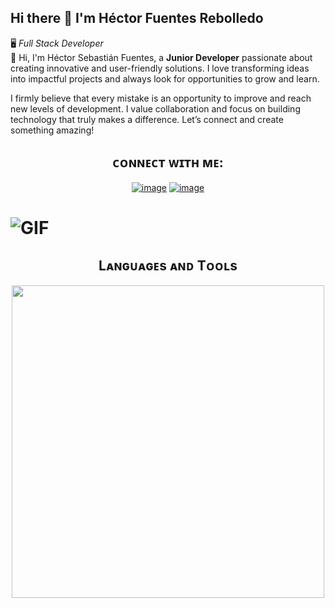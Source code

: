 ## Hi there 👋 I'm Héctor Fuentes Rebolledo
🖥️ *Full Stack Developer* <br>
👋 Hi, I'm Héctor Sebastián Fuentes, a **Junior Developer** passionate about creating innovative and user-friendly solutions. I love transforming ideas into impactful projects and always look for opportunities to grow and learn.  

I firmly believe that every mistake is an opportunity to improve and reach new levels of development. I value collaboration and focus on building technology that truly makes a difference. Let’s connect and create something amazing!  


<!--Contacto--> 
<h2 align="center">ᴄᴏɴɴᴇᴄᴛ ᴡɪᴛʜ ᴍᴇ:</h2>
<div align="center">

[![image](https://img.shields.io/badge/LinkedIn-0077B5?style=for-the-badge&logo=linkedin&logoColor=white)](https://www.linkedin.com/in/fuentesrebolledo/)
[![image](https://img.shields.io/badge/Gmail-D14836?style=for-the-badge&logo=gmail&logoColor=white)](mailto:dev.hfuentes@gmail.com)
  
</div>

<!--Languages and Tools Section-->       
# ![GIF](https://media2.giphy.com/media/QssGEmpkyEOhBCb7e1/giphy.gif?cid=ecf05e47a0n3gi1bfqntqmob8g9aid1oyj2wr3ds3mg700bl&rid=giphy.gif) <h2 align="center">Lᴀɴɢᴜᴀɢᴇs ᴀɴᴅ Tᴏᴏʟs</h2>

<p align="center">
<img width="500px"  src="https://skillicons.dev/icons?i=java,js,html,css,nodejs"  />
</p>
<br />
